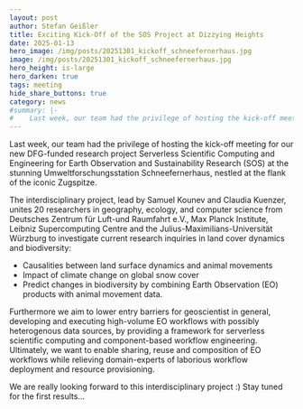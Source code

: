 ```yaml
---
layout: post
author: Stefan Geißler
title: Exciting Kick-Off of the SOS Project at Dizzying Heights
date: 2025-01-13
hero_image: /img/posts/20251301_kickoff_schneefernerhaus.jpg
image: /img/posts/20251301_kickoff_schneefernerhaus.jpg
hero_height: is-large
hero_darken: true
tags: meeting
hide_share_buttons: true
category: news
#summary: |-
#    Last week, our team had the privilege of hosting the kick-off meeting for our new DFG-funded research project Serverless Scientific Computing and Engineering for Earth Observation and Sustainability Research (SOS) at the stunning Umweltforschungsstation Schneefernerhaus. 
---
```


Last week, our team had the privilege of hosting the kick-off meeting for our new DFG-funded research project Serverless Scientific Computing and Engineering for Earth Observation and Sustainability Research (SOS) at the stunning Umweltforschungsstation Schneefernerhaus, nestled at the flank of the iconic Zugspitze.

The interdisciplinary project, lead by Samuel Kounev and Claudia Kuenzer, unites 20 researchers in geography, ecology, and computer science from Deutsches Zentrum für Luft-und Raumfahrt e.V., Max Planck Institute, Leibniz Supercomputing Centre and the Julius-Maximilians-Universität Würzburg to investigate current research inquiries in land cover dynamics and biodiversity:

- Causalities between land surface dynamics and animal movements
- Impact of climate change on global snow cover
- Predict changes in biodiversity by combining Earth Observation (EO) products with animal movement data.

Furthermore we aim to lower entry barriers for geoscientist in general, developing and executing high-volume EO workflows with possibly heterogenous data sources, by providing a framework for serverless scientific computing and component-based workflow engineering. Ultimately, we want to enable sharing, reuse and composition of EO workflows while relieving domain-experts of laborious workflow deployment and resource provisioning.

We are really looking forward to this interdisciplinary project  :)
Stay tuned for the first results...